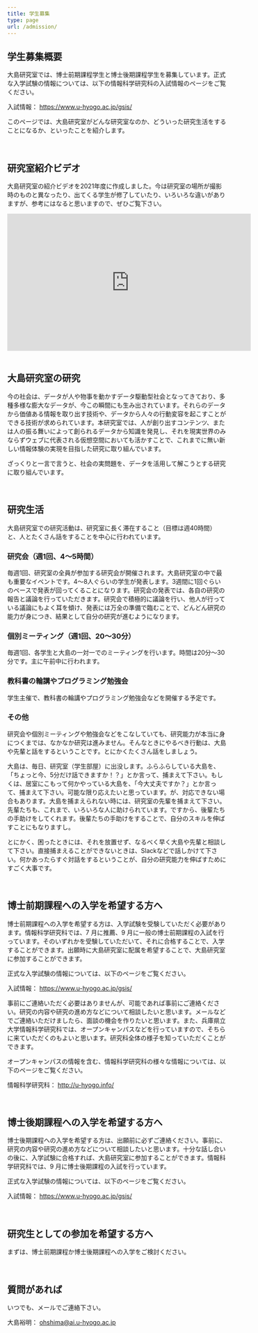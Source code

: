 ```yaml
---
title: 学生募集
type: page
url: /admission/
---
```


## 学生募集概要

大島研究室では、博士前期課程学生と博士後期課程学生を募集しています。正式な入学試験の情報については、以下の情報科学研究科の入試情報のページをご覧ください。

入試情報： https://www.u-hyogo.ac.jp/gsis/

このページでは、大島研究室がどんな研究室なのか、どういった研究生活をすることになるか、といったことを紹介します。

<br />

## 研究室紹介ビデオ

大島研究室の紹介ビデオを2021年度に作成しました。今は研究室の場所が撮影時のものと異なったり、出てくる学生が修了していたり、いろいろな違いがありますが、参考にはなると思いますので、ぜひご覧下さい。

<iframe width="560" height="315" src="https://www.youtube.com/embed/EG0rhj5czGc" title="YouTube video player" frameborder="0" allow="accelerometer; autoplay; clipboard-write; encrypted-media; gyroscope; picture-in-picture" allowfullscreen></iframe>

<br />
<br />

## 大島研究室の研究

今の社会は、データが人や物事を動かすデータ駆動型社会となってきており、多種多様な膨大なデータが、今この瞬間にも生み出されています。それらのデータから価値ある情報を取り出す技術や、データから人々の行動変容を起こすことができる技術が求められています。本研究室では、人が創り出すコンテンツ、または人の振る舞いによって創られるデータから知識を発見し、それを現実世界のみならずウェブに代表される仮想空間においても活かすことで、これまでに無い新しい情報体験の実現を目指した研究に取り組んでいます。

ざっくりと一言で言うと、社会の実問題を、データを活用して解こうとする研究に取り組んでいます。

<br />

## 研究生活

大島研究室での研究活動は、研究室に長く滞在すること（目標は週40時間）と、人とたくさん話をすることを中心に行われています。

### 研究会（週1回、4～5時間）

毎週1回、研究室の全員が参加する研究会が開催されます。大島研究室の中で最も重要なイベントです。4～8人ぐらいの学生が発表します。3週間に1回ぐらいのペースで発表が回ってくることになります。研究会の発表では、各自の研究の報告と議論を行っていただきます。研究会で積極的に議論を行い、他人が行っている議論にもよく耳を傾け、発表には万全の準備で臨むことで、どんどん研究の能力が身につき、結果として自分の研究が進むようになります。

### 個別ミーティング（週1回、20～30分）

毎週1回、各学生と大島の一対一でのミーティングを行います。時間は20分～30分です。主に午前中に行われます。

### 教科書の輪講やプログラミング勉強会

学生主催で、教科書の輪講やプログラミング勉強会などを開催する予定です。

### その他

研究会や個別ミーティングや勉強会などをこなしていても、研究能力が本当に身につくまでは、なかなか研究は進みません。そんなときにやるべき行動は、大島や先輩と話をするということです。とにかくたくさん話をしましょう。

大島は、毎日、研究室（学生部屋）に出没します。ふらふらしている大島を、「ちょっと今、5分だけ話できますか！？」とか言って、捕まえて下さい。もしくは、居室にこもって何かやっている大島を、「今大丈夫ですか？」とか言って、捕まえて下さい。可能な限り応えたいと思っています。が、対応できない場合もあります。大島を捕まえられない時には、研究室の先輩を捕まえて下さい。先輩たちも、これまで、いろいろな人に助けられています。ですから、後輩たちの手助けをしてくれます。後輩たちの手助けをすることで、自分のスキルを伸ばすことにもなりますし。

とにかく、困ったときには、それを放置せず、なるべく早く大島や先輩と相談して下さい。直接捕まえることができないときは、Slackなどで話しかけて下さい。何かあったらすぐ対話をするということが、自分の研究能力を伸ばすためにすごく大事です。

<br />

## 博士前期課程への入学を希望する方へ

博士前期課程への入学を希望する方は、入学試験を受験していただく必要があります。情報科学研究科では、7 月に推薦、9 月に一般の博士前期課程の入試を行っています。そのいずれかを受験していただいて、それに合格することで、入学することができます。出願時に大島研究室に配属を希望することで、大島研究室に参加することができます。

正式な入学試験の情報については、以下のページをご覧ください。

入試情報： https://www.u-hyogo.ac.jp/gsis/

事前にご連絡いただく必要はありませんが、可能であれば事前にご連絡ください。研究の内容や研究の進め方などについて相談したいと思います。メールなどでご連絡いただけましたら、面談の機会を作りたいと思います。また、兵庫県立大学情報科学研究科では、オープンキャンパスなどを行っていますので、そちらに来ていただくのもよいと思います。研究科全体の様子を知っていただくことができます。

オープンキャンパスの情報を含む、情報科学研究科の様々な情報については、以下のページをご覧ください。

情報科学研究科： http://u-hyogo.info/

<br />

## 博士後期課程への入学を希望する方へ

博士後期課程への入学を希望する方は、出願前に必ずご連絡ください。事前に、研究の内容や研究の進め方などについて相談したいと思います。十分な話し合いの後に、入学試験に合格すれば、大島研究室に参加することができます。情報科学研究科では、9 月に博士後期課程の入試を行っています。

正式な入学試験の情報については、以下のページをご覧ください。

入試情報： https://www.u-hyogo.ac.jp/gsis/

<br />

## 研究生としての参加を希望する方へ

まずは、博士前期課程か博士後期課程への入学をご検討ください。

<br />

## 質問があれば

いつでも、メールでご連絡下さい。

大島裕明： ohshima@ai.u-hyogo.ac.jp
